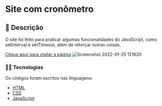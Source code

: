 # Site com cronômetro 

## 📑 Descrição
O site foi feito para praticar algumas funcionalidades do JavaScript, como setInterval e setTimeout, além de reforçar outras coisas.

[Clique aqui para visitar a página]()
![Screenshot 2022-01-25 121620](https://user-images.githubusercontent.com/89041502/151004330-79f04ee3-be98-44ef-9a1d-a16945355e6e.png)

### 👨‍💻 Tecnologias
Os códigos foram escritos nas linguagens:

- [HTML](https://developer.mozilla.org/pt-BR/docs/Web/HTML)
- [CSS](https://developer.mozilla.org/pt-BR/docs/Web/CSS)
- [JavaScript](https://www.javascript.com/)
